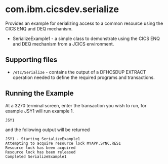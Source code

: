 com.ibm.cicsdev.serialize
===

Provides an example for serializing access to a common resource using the CICS ENQ and DEQ mechanism.

* SerializeExample1 - a simple class to demonstrate using the CICS ENQ and DEQ mechanism from a JCICS environment.


## Supporting files

* `/etc/Serialize` - contains the output of a DFHCSDUP EXTRACT operation needed to define the required programs and transactions.
    

## Running the Example

At a 3270 terminal screen, enter the transaction you wish to run, for example JSY1 will run example 1. 

    JSY1

and the following output will be returned 

    JSY1 - Starting SerializeExample1                  
    Attempting to acquire resource lock MYAPP.SYNC.RES1
    Resource lock has been acquired                    
    Resource lock has been released                    
    Completed SerializeExample1                        

